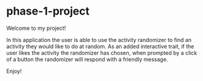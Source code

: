 # phase-1-project

Welcome to my project!

In this application the user is able to use the activity randomizer to find an activity they would like to do at random. As an added interactive trait, if the user likes the activity the randomizer has chosen, when prompted by a click of a button the randomizer will respond with a friendly message.

Enjoy!
